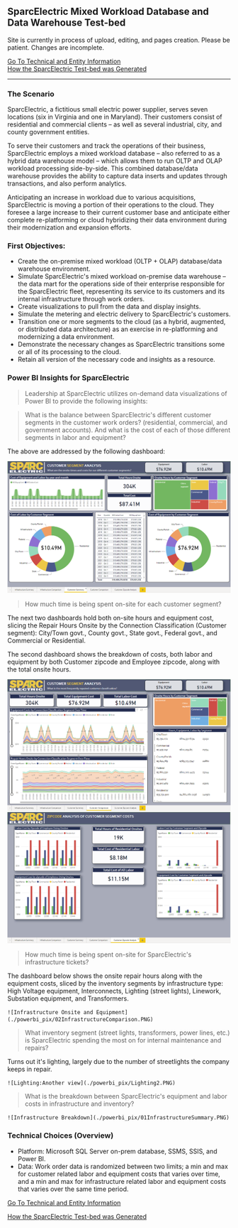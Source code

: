 ## SparcElectric Mixed Workload Database and Data Warehouse Test-bed

Site is currently in process of upload, editing, and pages creation.
            Please be patient. Changes are incomplete.

[Go To Technical and Entity Information](technical.md)   
[How the SparcElectric Test-bed was Generated](steps_to_build.md)  

---

### The Scenario
SparcElectric, a fictitious small electric power supplier, serves seven locations (six in Virginia and one in Maryland).  Their customers consist of residential and commercial clients – as well as several industrial, city, and county government entities.

To serve their customers and track the operations of their business, SparcElectric employs a mixed workload database – also referred to as a hybrid data warehouse model – which allows them to run OLTP and OLAP workload processing side-by-side. This combined database/data warehouse provides the ability to capture data inserts and updates through transactions, and also perform analytics.

Anticipating an increase in workload due to various acquisitions, SparcElectric is moving a portion of their operations to the cloud. They foresee a large increase to their current customer base and anticipate either complete re-platforming or cloud hybridizing their data environment during their modernization and expansion efforts.

### First Objectives:
- Create the on-premise mixed workload (OLTP + OLAP) database/data warehouse environment.
- Simulate SparcElectric's mixed workload on-premise data warehouse – the data mart for the operations side of their enterprise responsible for the SparcElectric fleet, representing its service to its customers and its internal infrastructure through work orders.
- Create visualizations to pull from the data and display insights.
- Simulate the metering and electric delivery to SparcElectric's customers.
- Transition one or more segments to the cloud (as a hybrid, augmented, or distributed data architecture) as an exercise in re-platforming and modernizing a data environment.
- Demonstrate the necessary changes as SparcElectric transitions some or all of its processing to the cloud.
- Retain all version of the necessary code and insights as a resource.

### Power BI Insights for SparcElectric
> Leadership at SparcElectric utilizes on-demand data visualizations of Power BI to provide the following insights:

> What is the balance between SparcElectric's different customer segments in the customer work orders? (residential, commercial, and government accounts).
> And what is the cost of each of those different segments in labor and equipment?

The above are addressed by the following dashboard:

![Customer Segment Breakdown](./powerbi_pix/03CustomerSummary.PNG)



> How much time is being spent on-site for each customer segment?

The next two dashboards hold both on-site hours and equipment cost, slicing the Repair Hours Onsite by the Connection Classification (Customer segment): City/Town govt., County govt., State govt., Federal govt., and Commercial or Residential. 

The second dashboard shows the breakdown of costs, both labor and equipment by both Customer zipcode and Employee zipcode, along with the total onsite hours.

![Customer Onsite and Equipment](./powerbi_pix/04CustomerComparison.PNG) 
![Zipcode Analysis of Onsite Time](./powerbi_pix/05CustomerZipcodeAnalysis.PNG)



> How much time is being spent on-site for SparcElectric's infrastructure tickets? 

The dashboard below shows the onsite repair hours along with the equipment costs, sliced by the inventory segments by infrastructure type: High Voltage equipment, Interconnects, Lighting (street lights), Linework, Substation equipment, and Transformers.

    ![Infrastructure Onsite and Equipment](./powerbi_pix/02InfrastructureComparison.PNG)



> What inventory segment (street lights, transformers, power lines, etc.) is SparcElectric spending the most on for internal maintenance and repairs?

Turns out it's lighting, largely due to the number of streetlights the company keeps in repair.

    ![Lighting:Another view](./powerbi_pix/Lighting2.PNG)



> What is the breakdown between SparcElectric's equipment and labor costs in infrastructure and inventory? 

    ![Infrastructure Breakdown](./powerbi_pix/01InfrastructureSummary.PNG)



### Technical Choices (Overview)
- Platform: Microsoft SQL Server on-prem database, SSMS, SSIS, and Power BI.
- Data: Work order data is randomized between two limits; a min and max for customer related labor and equipment costs that varies over time, and a min and max for infrastructure related labor and equipment costs that varies over the same time period.

[Go To Technical and Entity Information](technical.md)

[How the SparcElectric Test-bed was Generated](steps_to_build.md)

             
             
